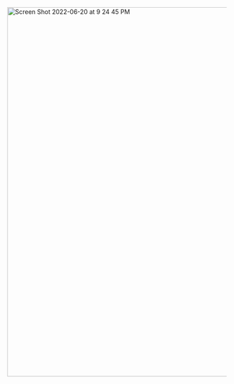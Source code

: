 <img width="848" alt="Screen Shot 2022-06-20 at 9 24 45 PM" src="https://user-images.githubusercontent.com/71736629/174715833-6f6757be-b071-42a3-8e79-bc79467594cd.png">



<!--
**reportaman/reportaman** is a ✨ _special_ ✨ repository because its `README.md` (this file) appears on your GitHub profile.

Here are some ideas to get you started:

- 🔭 I’m currently working on ...
- 🌱 I’m currently learning ...
- 👯 I’m looking to collaborate on ...
- 🤔 I’m looking for help with ...
- 💬 Ask me about ...
- 📫 How to reach me: ...
- 😄 Pronouns: ...
- ⚡ Fun fact: ...
-->
